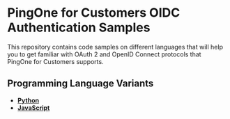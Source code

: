 # PingOne for Customers OIDC Authentication Samples
This repository contains code samples on different languages that will help you to get familiar with OAuth 2 and OpenID Connect protocols that PingOne for Customers supports.

## Programming Language Variants
- [**Python**](python)
- [**JavaScript**](javascript)
